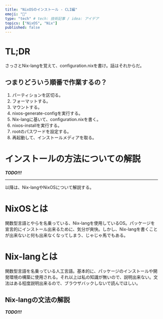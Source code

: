 ```yaml
---
title: "NixOSのインストール - CLI編"
emoji: "💨"
type: "tech" # tech: 技術記事 / idea: アイデア
topics: ["NixOS", "Nix"]
published: false
---
```


# TL;DR

さっさとNix-langを覚えて、configuration.nixを書け。話はそれからだ。

## つまりどういう順番で作業するの？

1. パーティションを区切る。
2. フォーマットする。
3. マウントする。
4. nixos-generate-configを実行する。
5. Nix-langに基いて、configuration.nixを書く。
6. nixos-installを実行する。
7. rootのパスワードを設定する。
8. 再起動して、インストールメディアを取る。

# インストールの方法についての解説

***TODO!!!***


---
以降は、Nix-langやNixOSについて解説する。

# NixOSとは

関数型言語とやらを名乗っている、Nix-langを使用しているOS。パッケージを宣言的にインストール出来るために、気分が爽快。しかし、Nix-langを書くことが出来ないと何も出来なくなってしまう、じゃじゃ馬でもある。

# Nix-langとは

関数型言語を名乗っている人工言語。基本的に、パッケージのインストールや開発環境の構築に使用される。それ以上は私の知識が無いので、説明出来ない。文法はある程度説明出来るので、ブラウザバックしないで読んでほしい。

## Nix-langの文法の解説

***TODO!!!***
